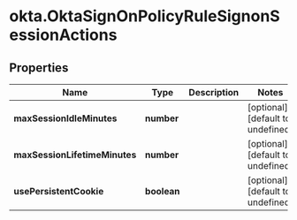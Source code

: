 # okta.OktaSignOnPolicyRuleSignonSessionActions

## Properties

Name | Type | Description | Notes
------------ | ------------- | ------------- | -------------
**maxSessionIdleMinutes** | **number** |  | [optional] [default to undefined]
**maxSessionLifetimeMinutes** | **number** |  | [optional] [default to undefined]
**usePersistentCookie** | **boolean** |  | [optional] [default to undefined]

